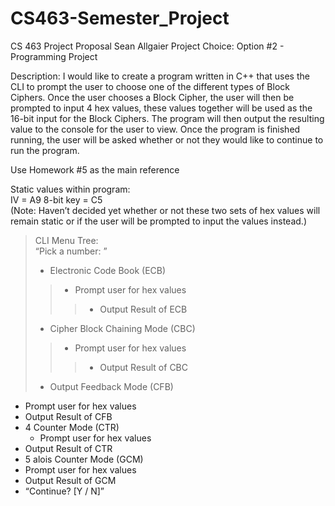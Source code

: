 # CS463-Semester_Project

CS 463		Project Proposal		Sean Allgaier
Project Choice: Option #2 - Programming Project  

Description: 
I would like to create a program written in C++ that uses the CLI to prompt the user to choose one of the different types of Block Ciphers. Once the user chooses a Block Cipher, the user will then be prompted to input 4 hex values, these values together will be used as the 16-bit input for the Block Ciphers. The program will then output the resulting value to the console for the user to view. Once the program is finished running, the user will be asked whether or not they would like to continue to run the program.  

Use Homework #5 as the main reference  

Static values within program:	
IV = A9
8-bit key = C5  
(Note: Haven’t decided yet whether or not these two sets of hex values will remain static or if the user will be prompted to input the values instead.)  

> CLI Menu Tree:  
> “Pick a number: ”  
> * Electronic Code Book (ECB)  
>> * Prompt user for hex values  
>>> * Output Result of ECB  
> * Cipher Block Chaining Mode (CBC)  
>>  * Prompt user for hex values  
>>> * Output Result of CBC  
> * Output Feedback Mode (CFB)    
* Prompt user for hex values  
* Output Result of CFB  
* 4 Counter Mode (CTR)  
	* Prompt user for hex values  
* Output Result of CTR  
* 5 alois Counter Mode (GCM)  
* Prompt user for hex values  
* Output Result of GCM  
* “Continue? [Y / N]”  
